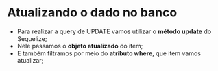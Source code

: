 # Atualizando o dado no banco

- Para realizar a query de UPDATE vamos utilizar o **método update** do Sequelize;
- Nele passamos o **objeto atualizado** do item;
- E também filtramos por meio do **atributo where**, que item vamos atualizar;
